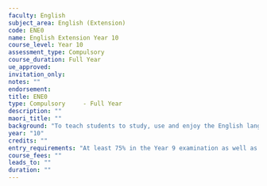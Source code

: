 ```yaml
---
faculty: English
subject_area: English (Extension)
code: ENE0
name: English Extension Year 10
course_level: Year 10
assessment_type: Compulsory
course_duration: Full Year
ue_approved: 
invitation_only: 
notes: ""
endorsement: 
title: ENE0
type: Compulsory	 - Full Year
description: ""
maori_title: ""
background: "To teach students to study, use and enjoy the English language and its literature, communicated orally, visually and in writing, across a range of contexts."
year: "10"
credits: ""
entry_requirements: "At least 75% in the Year 9 examination as well as teacher recommendation."
course_fees: ""
leads_to: ""
duration: ""
---
```


